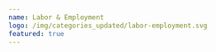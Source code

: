 ```yaml
---
name: Labor & Employment 
logo: /img/categories_updated/labor-employment.svg 
featured: true 
---
```

